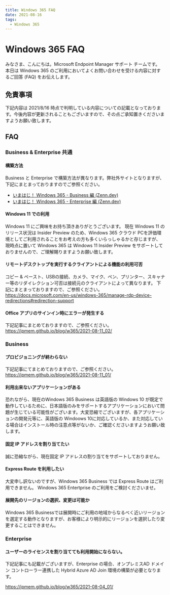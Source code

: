 ```yaml
---
title: Windows 365 FAQ
date: 2021-08-16
tags:
  - Windows 365
---
```


# Windows 365 FAQ

みなさま、こんにちは。Microsoft Endpoint Manager サポート チームです。
本日は Windows 365 のご利用においてよくお問い合わせを受ける内容に対するご回答 (FAQ) をお伝えします。

## 免責事項

下記内容は 2021/8/16 時点で判明している内容についての記載となっております。今後内容が更新されることもございますので、その点ご承知置きくださいますようお願い致します。

## FAQ

### Business & Enterprise 共通

#### 構築方法

Business と Enterprise で構築方法が異なります。弊社外サイトとなりますが、下記にまとまっておりますのでご参照ください。

- [いまはじ！ Windows 365 - Business 編 (Zenn.dev) ](https://zenn.dev/takuyaot/books/507584243171c2)
- [いまはじ！ Windows 365 - Enterprise 編 (Zenn.dev) ](https://zenn.dev/takuyaot/books/60c3ced87ba86f)


#### Windows 11 での利用

Windows 11 にご興味をお持ち頂きありがとうございます。
現在 Windows 11 のリリース状況は Insider Preview のため、Windows 365 クラウド PCを評価環境としてご利用されることをお考えの方も多くいらっしゃるかと存じますが、 現時点に置いて Windows 365 は Windows 11 Insider Preview をサポートしておりませんので、ご理解賜りますようお願い致します。

#### リモートデスクトップを実行するクライアントによる機能の利用可否

コピー & ペースト、USBの接続、カメラ、マイク、ペン、プリンター、スキャナー等のリダイレクション可否は接続元のクライアントによって異なります。
下記にまとまっておりますので、ご参照ください。
https://docs.microsoft.com/en-us/windows-365/manage-rdp-device-redirections#redirection-support


#### Office アプリのサインイン時にエラーが発生する

下記記事にまとめておりますので、ご参照ください。
https://jpmem.github.io/blog/w365/2021-08-11_02/


### Business

#### プロビジョニングが終わらない

下記記事にてまとめておりますので、ご参照ください。
https://jpmem.github.io/blog/w365/2021-08-11_01/

#### 利用出来ないアプリケーションがある

恐れながら、現在のWindows 365 Business は英語版の Windows 10 が既定で動作しているために、日本語版のみをサポートするアプリケーションにおいて問題が生じている可能性がございます。大変恐縮でございますが、各アプリケーションの開発元等に、英語版の Windoows 10に対応しているか、また対応している場合はインストール時の注意点等がないか、ご確認くださいますようお願い致します。

#### 固定 IP アドレスを割り当てたい

誠に恐縮ながら、現在固定 IP アドレスの割り当てをサポートしておりません。

#### Express Route を利用したい

大変申し訳ないのですが、Windows 365 Business では Express Route はご利用できません。
Windows 365 Entertprise のご利用をご検討くださいませ。

#### 展開先のリージョンの選択、変更は可能か

Windows 365 Businessでは展開時にご利用の地域からなるべく近いリージョンを選定する動作となりますが、お客様により明示的にリージョンを選択したり変更することはできません。

### Enterprise

#### ユーザーのライセンスを割り当てても利用開始にならない。

下記記事にも記載がございますが、Enterprise の場合、オンプレミスAD ドメイン コントローラー連携した Hybrid Azure AD Join 環境の構築が必要となります。

https://jpmem.github.io/blog/w365/2021-08-04_01/